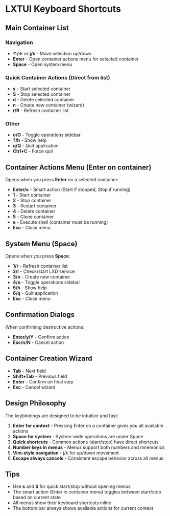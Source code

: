 # LXTUI Keyboard Shortcuts

## Main Container List

### Navigation
- **↑/↓** or **j/k** - Move selection up/down
- **Enter** - Open container actions menu for selected container
- **Space** - Open system menu

### Quick Container Actions (Direct from list)
- **s** - Start selected container
- **S** - Stop selected container  
- **d** - Delete selected container
- **n** - Create new container (wizard)
- **r/R** - Refresh container list

### Other
- **o/O** - Toggle operations sidebar
- **?/h** - Show help
- **q/Q** - Quit application
- **Ctrl+C** - Force quit

## Container Actions Menu (Enter on container)

Opens when you press **Enter** on a selected container:

- **Enter/s** - Smart action (Start if stopped, Stop if running)
- **1** - Start container
- **2** - Stop container
- **3** - Restart container
- **4** - Delete container
- **5** - Clone container
- **e** - Execute shell (container must be running)
- **Esc** - Close menu

## System Menu (Space)

Opens when you press **Space**:

- **1/r** - Refresh container list
- **2/l** - Check/start LXD service
- **3/n** - Create new container
- **4/o** - Toggle operations sidebar
- **5/h** - Show help
- **6/q** - Quit application
- **Esc** - Close menu

## Confirmation Dialogs

When confirming destructive actions:

- **Enter/y/Y** - Confirm action
- **Esc/n/N** - Cancel action

## Container Creation Wizard

- **Tab** - Next field
- **Shift+Tab** - Previous field
- **Enter** - Confirm on final step
- **Esc** - Cancel wizard

## Design Philosophy

The keybindings are designed to be intuitive and fast:

1. **Enter for context** - Pressing Enter on a container gives you all available actions
2. **Space for system** - System-wide operations are under Space
3. **Quick shortcuts** - Common actions (start/stop) have direct shortcuts
4. **Number keys in menus** - Menus support both numbers and mnemonics
5. **Vim-style navigation** - j/k for up/down movement
6. **Escape always cancels** - Consistent escape behavior across all menus

## Tips

- Use **s** and **S** for quick start/stop without opening menus
- The smart action (Enter in container menu) toggles between start/stop based on current state
- All menus show their keyboard shortcuts inline
- The bottom bar always shows available actions for current context